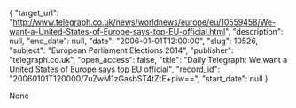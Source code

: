 {
  "target_url": "http://www.telegraph.co.uk/news/worldnews/europe/eu/10559458/We-want-a-United-States-of-Europe-says-top-EU-official.html", 
  "description": null, 
  "end_date": null, 
  "date": "2006-01-01T12:00:00", 
  "slug": 10526, 
  "subject": "European Parliament Elections 2014", 
  "publisher": "telegraph.co.uk", 
  "open_access": false, 
  "title": "Daily Telegraph: We want a United States of Europe says top EU official", 
  "record_id": "20060101T120000/7uZwM1zGasbST4tZtE+piw==", 
  "start_date": null
}

None